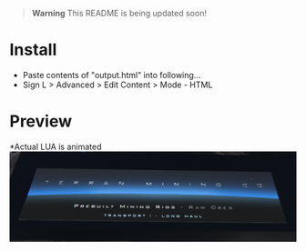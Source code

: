 > **Warning**
> This README is being updated soon!

# Install
- Paste contents of "output.html" into following...
- Sign L > Advanced > Edit Content > Mode - HTML
# Preview
*Actual LUA is animated
![Image of Screen](DU-LMC-SignL-Horizon.png?raw=true)
